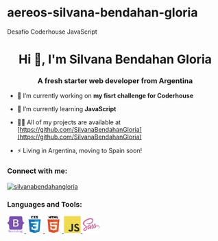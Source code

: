 # aereos-silvana-bendahan-gloria
Desafío Coderhouse JavaScript

<h1 align="center">Hi 👋, I'm Silvana Bendahan Gloria</h1>
<h3 align="center">A fresh starter web developer from Argentina</h3>

- 🔭 I’m currently working on **my fisrt challenge for Coderhouse**

- 🌱 I’m currently learning **JavaScript**

- 👨‍💻 All of my projects are available at [https://github.com/SilvanaBendahanGloria](https://github.com/SilvanaBendahanGloria)

- ⚡ Living in Argentina, moving to Spain soon!

<h3 align="left">Connect with me:</h3>
<p align="left">
<a href="https://linkedin.com/in/silvanabendahangloria" target="blank"><img align="center" src="https://raw.githubusercontent.com/rahuldkjain/github-profile-readme-generator/master/src/images/icons/Social/linked-in-alt.svg" alt="silvanabendahangloria" height="30" width="40" /></a>
</p>

<h3 align="left">Languages and Tools:</h3>
<p align="left"> <a href="https://getbootstrap.com" target="_blank" rel="noreferrer"> <img src="https://raw.githubusercontent.com/devicons/devicon/master/icons/bootstrap/bootstrap-plain-wordmark.svg" alt="bootstrap" width="40" height="40"/> </a> <a href="https://www.w3schools.com/css/" target="_blank" rel="noreferrer"> <img src="https://raw.githubusercontent.com/devicons/devicon/master/icons/css3/css3-original-wordmark.svg" alt="css3" width="40" height="40"/> </a> <a href="https://www.w3.org/html/" target="_blank" rel="noreferrer"> <img src="https://raw.githubusercontent.com/devicons/devicon/master/icons/html5/html5-original-wordmark.svg" alt="html5" width="40" height="40"/> </a> <a href="https://developer.mozilla.org/en-US/docs/Web/JavaScript" target="_blank" rel="noreferrer"> <img src="https://raw.githubusercontent.com/devicons/devicon/master/icons/javascript/javascript-original.svg" alt="javascript" width="40" height="40"/> </a> <a href="https://sass-lang.com" target="_blank" rel="noreferrer"> <img src="https://raw.githubusercontent.com/devicons/devicon/master/icons/sass/sass-original.svg" alt="sass" width="40" height="40"/> </a> </p>
